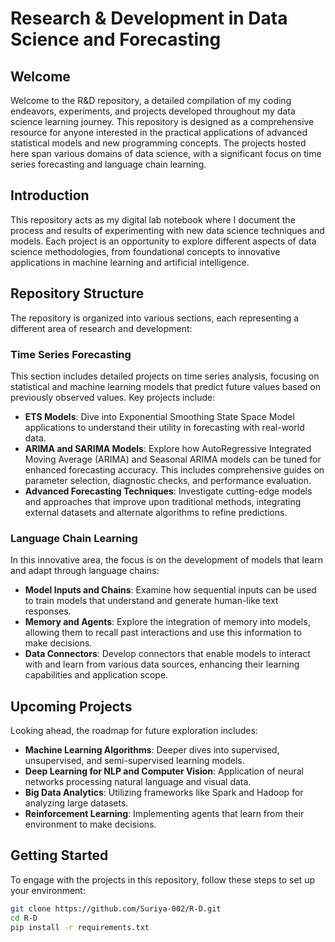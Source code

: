 # Research & Development in Data Science and Forecasting

## Welcome

Welcome to the R&D repository, a detailed compilation of my coding endeavors, experiments, and projects developed throughout my data science learning journey. This repository is designed as a comprehensive resource for anyone interested in the practical applications of advanced statistical models and new programming concepts. The projects hosted here span various domains of data science, with a significant focus on time series forecasting and language chain learning.

## Introduction

This repository acts as my digital lab notebook where I document the process and results of experimenting with new data science techniques and models. Each project is an opportunity to explore different aspects of data science methodologies, from foundational concepts to innovative applications in machine learning and artificial intelligence.

## Repository Structure

The repository is organized into various sections, each representing a different area of research and development:

### Time Series Forecasting

This section includes detailed projects on time series analysis, focusing on statistical and machine learning models that predict future values based on previously observed values. Key projects include:

- **ETS Models**: Dive into Exponential Smoothing State Space Model applications to understand their utility in forecasting with real-world data.
- **ARIMA and SARIMA Models**: Explore how AutoRegressive Integrated Moving Average (ARIMA) and Seasonal ARIMA models can be tuned for enhanced forecasting accuracy. This includes comprehensive guides on parameter selection, diagnostic checks, and performance evaluation.
- **Advanced Forecasting Techniques**: Investigate cutting-edge models and approaches that improve upon traditional methods, integrating external datasets and alternate algorithms to refine predictions.

### Language Chain Learning

In this innovative area, the focus is on the development of models that learn and adapt through language chains:

- **Model Inputs and Chains**: Examine how sequential inputs can be used to train models that understand and generate human-like text responses.
- **Memory and Agents**: Explore the integration of memory into models, allowing them to recall past interactions and use this information to make decisions.
- **Data Connectors**: Develop connectors that enable models to interact with and learn from various data sources, enhancing their learning capabilities and application scope.

## Upcoming Projects

Looking ahead, the roadmap for future exploration includes:

- **Machine Learning Algorithms**: Deeper dives into supervised, unsupervised, and semi-supervised learning models.
- **Deep Learning for NLP and Computer Vision**: Application of neural networks  processing natural language and visual data.
- **Big Data Analytics**: Utilizing frameworks like Spark and Hadoop for analyzing large datasets.
- **Reinforcement Learning**: Implementing agents that learn from their environment to make decisions.

## Getting Started

To engage with the projects in this repository, follow these steps to set up your environment:

```bash
git clone https://github.com/Suriya-002/R-D.git
cd R-D
pip install -r requirements.txt
